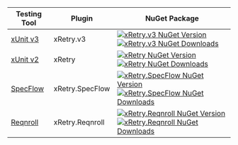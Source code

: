 | Testing Tool                  | Plugin          | NuGet Package                                                                                                                                                                                                                                                                                                                                        |
|-------------------------------|-----------------|------------------------------------------------------------------------------------------------------------------------------------------------------------------------------------------------------------------------------------------------------------------------------------------------------------------------------------------------------|
| [xUnit v3](#usage-xunit)      | xRetry.v3       | [![xRetry.v3 NuGet Version](https://img.shields.io/nuget/v/xRetry.v3)](https://www.nuget.org/packages/xRetry.v3 "Download xRetry.v3 from NuGet") [![xRetry.v3 NuGet Downloads](https://img.shields.io/nuget/dt/xRetry.v3)](https://www.nuget.org/packages/xRetry.v3 "Download xRetry.v3 from NuGet")                                                 |
| [xUnit v2](#usage-xunit)      | xRetry          | [![xRetry NuGet Version](https://img.shields.io/nuget/v/xRetry)](https://www.nuget.org/packages/xRetry "Download xRetry from NuGet") [![xRetry NuGet Downloads](https://img.shields.io/nuget/dt/xRetry)](https://www.nuget.org/packages/xRetry "Download xRetry from NuGet")                                                                         |
| [SpecFlow](#usage-specflow-3) | xRetry.SpecFlow | [![xRetry.SpecFlow NuGet Version](https://img.shields.io/nuget/v/xRetry.SpecFlow)](https://www.nuget.org/packages/xRetry.SpecFlow "Download xRetry.SpecFlow from NuGet") [![xRetry.SpecFlow NuGet Downloads](https://img.shields.io/nuget/dt/xRetry.SpecFlow)](https://www.nuget.org/packages/xRetry.SpecFlow "Download xRetry.SpecFlow from NuGet") |
| [Reqnroll](#usage-reqnroll-2) | xRetry.Reqnroll | [![xRetry.Reqnroll NuGet Version](https://img.shields.io/nuget/v/xRetry.Reqnroll)](https://www.nuget.org/packages/xRetry.Reqnroll "Download xRetry.Reqnroll from NuGet") [![xRetry.Reqnroll NuGet Downloads](https://img.shields.io/nuget/dt/xRetry.Reqnroll)](https://www.nuget.org/packages/xRetry.Reqnroll "Download xRetry.Reqnroll from NuGet") |
